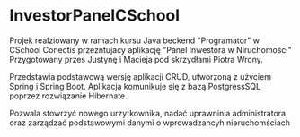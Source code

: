 # InvestorPanelCSchool
Projek realziowany w ramach kursu Java beckend "Programator" w CSchool Conectis przezntujacy aplikację "Panel Inwestora w Niruchomości"
Przygotowany przes Justynę i Macieja pod skrzydłami Piotra Wrony.

Przedstawia podstawową wersję aplikacji CRUD, utworzoną z użyciem Spring i Spring Boot. Aplikacja komunikuje się z bazą PostgressSQL poprzez rozwiązanie Hibernate.

Pozwala stowrzyć nowego urzytkownika, nadać uprawninia administratora oraz zarządzać podstawowymi danymi o wprowadzancyh nieruchomściach
